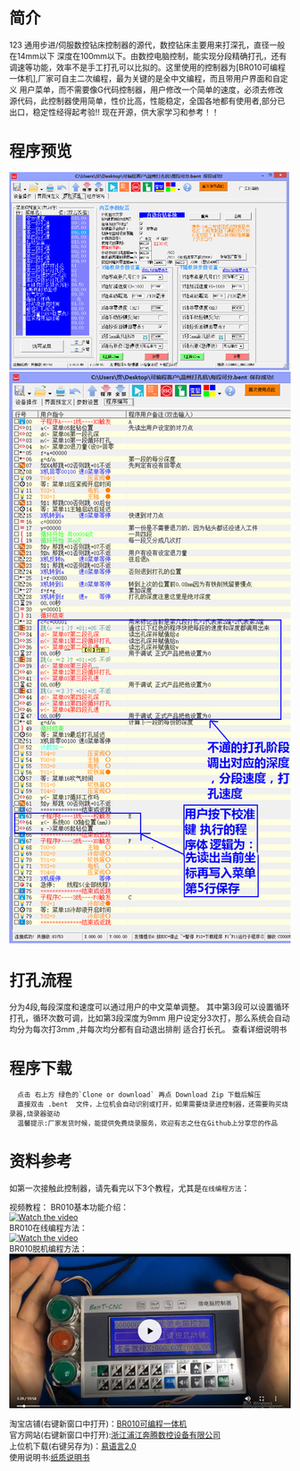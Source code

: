 # 简介
123
通用步进/伺服数控钻床控制器的源代，数控钻床主要用来打深孔，直径一般在14mm以下 深度在100mm以下。由数控电脑控制，能实现分段精确打孔，还有调速等功能，效率不是手工打孔可以比拟的。这里使用的控制器为[BR010可编程一体机],厂家可自主二次编程，最为关键的是全中文编程，而且带用户界面和自定义
用户菜单，而不需要像G代码控制器，用户修改一个简单的速度，必须去修改源代码，此控制器使用简单，性价比高，性能稳定，全国各地都有使用者,部分已出口，稳定性经得起考验!!
现在开源，供大家学习和参考！！
# 程序预览
![image](https://github.com/jia175891641/BR010-One_Axis_CNC_drilling_System_fengduan/blob/master/菜单配置.PNG)
![image](https://github.com/jia175891641/BR010-One_Axis_CNC_drilling_System_fengduan/blob/master/%E7%A8%8B%E5%BA%8F%E9%A2%84%E8%A7%88.PNG)
# 打孔流程
分为4段,每段深度和速度可以通过用户的中文菜单调整。
其中第3段可以设置循环打孔，循环次数可调，比如第3段深度为9mm 用户设定分3次打，那么系统会自动均分为每次打3mm ,并每次均分都有自动退出排削 
适合打长孔。
查看详细说明书
# 程序下载
      点击 右上方 绿色的`Clone or download` 再点 Download Zip 下载后解压 
      直接双击 .bent  文件，上位机会自动识别或打开，如果需要烧录进控制器，还需要购买烧录器,烧录器驱动
      温馨提示:厂家发货时候，能提供免费烧录服务，欢迎有志之仕在Github上分享您的作品
# 资料参考
如第一次接触此控制器，请先看完以下3个教程，尤其是`在线编程方法`：

视频教程：
BR010基本功能介绍：  
[![Watch the video](https://img.alicdn.com/imgextra/i3/140795238/TB23Vqhm_vI8KJjSspjXXcgjXXa_!!140795238.png)](http://cloud.video.taobao.com//play/u/140795238/p/2/e/6/t/1/50031896985.mp4)  
BR010在线编程方法：  
[![Watch the video](https://img.alicdn.com/imgextra/i2/140795238/TB2M.dlm0rJ8KJjSspaXXXuKpXa_!!140795238.png)](http://cloud.video.taobao.com//play/u/140795238/p/1/e/6/t/1/50066572897.mp4)  
BR010脱机编程方法：   
[![Watch the video](https://github.com/jia175891641/BR010-VB-/blob/master/%E6%8D%95%E8%8E%B7.PNG)](https://cloud.video.taobao.com//play/u/140795238/p/1/e/6/t/1/50066686709.mp4)  

淘宝店铺(右键新窗口中打开)：[BR010可编程一体机](https://item.taobao.com/item.htm?spm=a1z10.3-c.w4002-4148446461.35.4c0494c0LgyZdJ&id=522079098086)  
官方网站(右键新窗口中打开):[浙江浦江奔腾数控设备有限公司](http://www.btcnc.net/ "点击前往")  
上位机下载(右键另存为)：[易语言2.0](http://www.btcnc.net/web/2moto/Downloads/softBR010.zip "右键再点另存为")  
使用说明书:[纸质说明书](http://www.btcnc.net/web/2moto/Downloads/%E3%80%90BR010%E3%80%91%E5%BF%AB%E9%80%9F%E7%BC%96%E7%A8%8B%E6%8C%87%E5%8D%97%E4%B8%8E%E5%AE%9E%E4%BE%8B.doc)  

